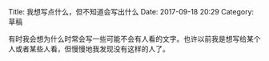 Title: 我想写点什么，但不知道会写出什么
Date: 2017-09-18 20:29
Category: 草稿

有时我会想为什么时常会写一些可能不会有人看的文字。也许以前我是想写给某个人或者某些人看，但慢慢地我发现没有这样的人了。
